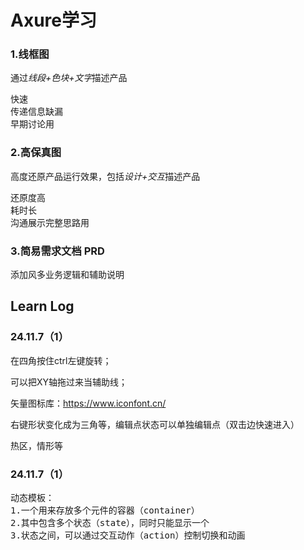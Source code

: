 # Axure学习

### 1.线框图
通过*线段+色块+文字*描述产品

<pre>快速 
传递信息缺漏 
早期讨论用</pre>

### 2.高保真图
高度还原产品运行效果，包括*设计+交互*描述产品

<pre>还原度高
耗时长
沟通展示完整思路用</pre>

### 3.简易需求文档 PRD
添加风多业务逻辑和辅助说明

##
## Learn Log
### 24.11.7（1）
在四角按住ctrl左键旋转；

可以把XY轴拖过来当辅助线；

矢量图标库：https://www.iconfont.cn/

右键形状变化成为三角等，编辑点状态可以单独编辑点（双击边快速进入）

热区，情形等
### 24.11.7（1）
<pre>
动态模板：
1.一个用来存放多个元件的容器（container）
2.其中包含多个状态（state），同时只能显示一个
3.状态之间，可以通过交互动作（action）控制切换和动画
</pre>